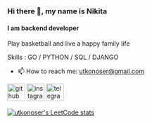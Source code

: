 ### Hi there 👋, my name is Nikita
#### I am backend developer
Play basketball and live a happy family life

Skills :  GO / PYTHON / SQL / DJANGO 

- 📫 How to reach me: utkonoser@gmail.com 


[<img src='https://cdn.jsdelivr.net/npm/simple-icons@3.0.1/icons/github.svg' alt='github' height='40'>](https://github.com/utkonoser)   [<img src='https://cdn.jsdelivr.net/npm/simple-icons@3.0.1/icons/instagram.svg' alt='instagram' height='40'>](https://www.instagram.com/@o_cl_o/)  [<img src='https://cdn.jsdelivr.net/npm/simple-icons@3.0.1/icons/telegram.svg' alt='telegram' height='40'>](https://t.me/ctrlshiftesc)  

[![utkonoser's LeetCode stats](https://leetcode-stats-six.vercel.app/api?username=utkonoser&theme=dark)](https://github.com/utkonoser/leetcode-stats)

